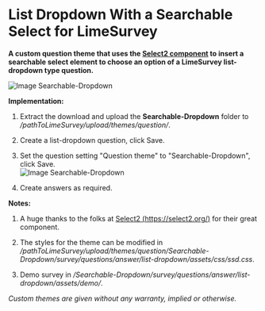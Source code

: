 # List Dropdown With a Searchable Select for LimeSurvey
**A custom question theme that uses the [Select2 component](https://select2.org/) to insert a searchable select element to choose an option of a LimeSurvey list-dropdown type question.**

![Image Searchable-Dropdown](/LimeSurvey-Searchable-Dropdown/Searchable-Dropdown/survey/questions/answer/list_dropdown/assets/images/ssd_1.png)

**Implementation:**

1) Extract the download and upload the **Searchable-Dropdown** folder to */pathToLimeSurvey/upload/themes/question/*.

2) Create a list-dropdown question, click Save.

3) Set the question setting "Question theme" to "Searchable-Dropdown", click Save.  
![Image Searchable-Dropdown](/LimeSurvey-Searchable-Dropdown/Searchable-Dropdown/survey/questions/answer/list_dropdown/assets/images/ssd_2.png)

4) Create answers as required.

**Notes:**

1) A huge thanks to the folks at [Select2 (https://select2.org/)](https://select2.org/) for their great component.

2) The styles for the theme can be modified in */pathToLimeSurvey/upload/themes/question/Searchable-Dropdown/survey/questions/answer/list-dropdown/assets/css/ssd.css*.

4) Demo survey in */Searchable-Dropdown/survey/questions/answer/list-dropdown/assets/demo/*.
    
    
*Custom themes are given without any warranty, implied or otherwise.*
